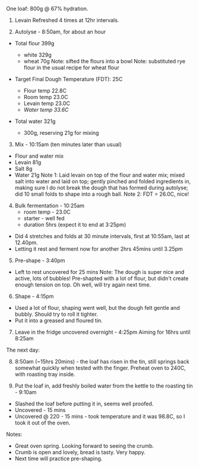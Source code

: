 One loaf: 800g @ 67% hydration.

1. Levain
   Refreshed 4 times at 12hr intervals.

2. Autolyse - 8:50am, for about an hour
  * Total flour 399g 
    - white  329g 
    - wheat   70g
Note: sifted the flours into a bowl
Note: substituted rye flour in the usual recipe for wheat flour

  * Target Final Dough Temperature (FDT): 25C
    - Flour temp  22.8C
    - Room temp   23.0C
    - Levain temp 23.0C
    - *Water temp 33.6C*

  * Total water 321g 
    - 300g, reserving 21g for mixing

3. Mix - 10:15am (ten minutes later than usual)
  - Flour and water mix
  - Levain       81g
  - Salt          8g
  - Water        21g
Note 1: Laid levain on top of the flour and water mix; 
        mixed salt into water and laid on top;
        gently pinched and folded ingredients in, making sure I do not break the dough that has formed during autolyse; 
        did 10 small folds to shape into a rough ball.
Note 2: FDT = 26.0C, nice! 

4. Bulk fermentation - 10:25am 
   - room temp - 23.0C
   - starter - well fed
   - duration 5hrs (expect it to end at 3:25pm)
  - Did 4 stretches and folds at 30 minute intervals, first at 10:55am, last at 12.40pm.
  - Letting it rest and ferment now for another 2hrs 45mins until 3.25pm

5. Pre-shape - 3:40pm
  - Left to rest uncovered for 25 mins
Note: The dough is super nice and active, lots of bubbles!
      Pre-shapted with a lot of flour, but didn't create enough tension on top.
      Oh well, will try again next time.

6. Shape - 4:15pm
  - Used a lot of flour, shaping went well, but the dough felt gentle and bubbly. Should try to roll it tighter.
  - Put it into a greased and floured tin.

7. Leave in the fridge uncovered overnight - 4:25pm
   Aiming for 16hrs until 8:25am

The next day:

8. 8:50am (~15hrs 20mins) - the loaf has risen in the tin, still springs back somewhat quickly when tested with the finger. 
   Preheat oven to 240C, with roasting tray inside.

9. Put the loaf in, add freshly boiled water from the kettle to the roasting tin - 9:10am
  - Slashed the loaf before putting it in, seems well proofed.
  - Uncovered - 15 mins
  - Uncovered @ 220 - 15 mins - took temperature and it was 98.8C, so I took it out of the oven.

Notes: 
* Great oven spring. Looking forward to seeing the crumb.
* Crumb is open and lovely, bread is tasty. Very happy.
* Next time will practice pre-shaping.
